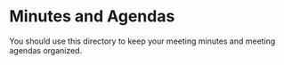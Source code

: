 # Minutes and Agendas

You should use this directory to keep your meeting minutes and meeting agendas organized.